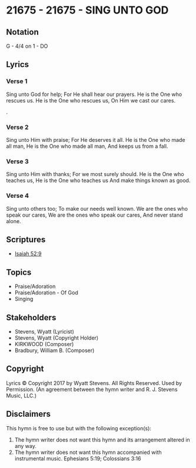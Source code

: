 # 21675 - 21675 - SING UNTO GOD

## Notation

G - 4/4 on 1 - DO

## Lyrics

### Verse 1

Sing unto God for help; For He shall hear our prayers. He is the One who rescues us. He is the One who rescues us, On Him we cast our cares.



.




### Verse 2

Sing unto Him with praise; For He deserves it all. He is the One who made all man, He is the One who made all man, And keeps us from a fall.

### Verse 3

Sing unto Him with thanks; For we most surely should. He is the One who teaches us, He is the One who teaches us And make things known as good.

### Verse 4

Sing unto others too; To make our needs well known. We are the ones who speak our cares, We are the ones who speak our cares, And never stand alone.


## Scriptures

- [Isaiah 52:9](https://www.biblegateway.com/passage/?search=Isaiah%2052%3A9)

## Topics

- Praise/Adoration
- Praise/Adoration - Of God
- Singing

## Stakeholders

- Stevens, Wyatt (Lyricist)
- Stevens, Wyatt (Copyright Holder)
- KIRKWOOD (Composer)
- Bradbury, William B. (Composer)

## Copyright

Lyrics © Copyright 2017 by Wyatt Stevens. All Rights Reserved. Used by Permission.
(An agreement between the hymn writer and R. J. Stevens Music, LLC.)

## Disclaimers

This hymn is free to use but with the following exception(s):
1. The hymn writer does not want this hymn and its arrangement altered in any way.
2. The hymn writer does not want this hymn accompanied with instrumental music.
Ephesians 5:19; Colossians 3:16

